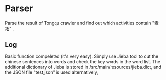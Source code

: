# Parser
Parse the result of Tongqu crawler and find out which activities contain "素拓" .
## Log
Basic function compeleted (it's very easy). Simply use Jieba tool to cut the chinese sentences into words and check the key words in the word list.
The additional dictionary of Jieba is stored in /src/main/resources/jieba.dict, and the JSON file "test,json" is used alternatively,